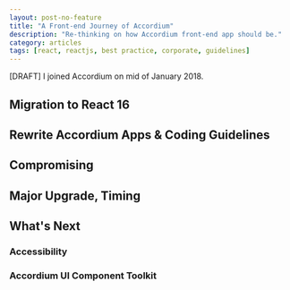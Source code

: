 ```yaml
---
layout: post-no-feature
title: "A Front-end Journey of Accordium"
description: "Re-thinking on how Accordium front-end app should be."
category: articles
tags: [react, reactjs, best practice, corporate, guidelines]
---
```

[DRAFT]
I joined Accordium on mid of January 2018.

## Migration to React 16

## Rewrite Accordium Apps & Coding Guidelines

## Compromising

## Major Upgrade, Timing

## What's Next
### Accessibility
### Accordium UI Component Toolkit
